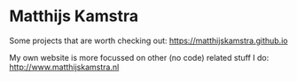 # Matthijs Kamstra

Some projects that are worth checking out: <https://matthijskamstra.github.io>

My own website is more focussed on other (no code) related stuff I do: <http://www.matthijskamstra.nl>